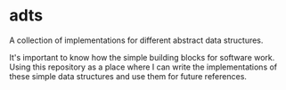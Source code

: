 # adts
A collection of implementations for different abstract data structures.  


It's important to know how the simple building blocks for software work.  Using this repository as a place where I can write the implementations of these simple data structures and use them for future references.
